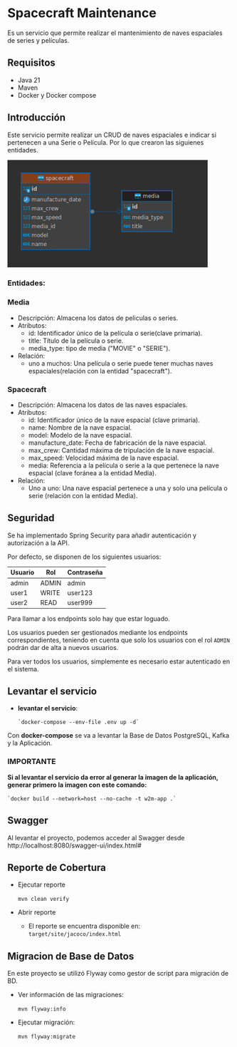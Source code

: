 # Spacecraft Maintenance

Es un servicio que permite realizar el mantenimiento de naves espaciales de series y películas.

## Requisitos

* Java 21
* Maven
* Docker y Docker compose

## Introducción

Este servicio permite realizar un CRUD de naves espaciales e indicar si pertenecen a una Serie o Película. Por lo que crearon las siguienes entidades.

![Relationship_diagram.png](Relationship_diagram.png)

### Entidades:
### Media
* Descripción: Almacena los datos de peliculas o series.
* Atributos: 
  * id: Identificador único de la película o serie(clave primaria).
  * title: Título de la película o serie.
  * media_type: tipo de media ("MOVIE" o "SERIE").
* Relación:
  * uno a muchos: Una película o serie puede tener muchas naves espaciales(relación con la entidad "spacecraft").

### Spacecraft
* Descripción: Almacena los datos de las naves espaciales.
* Atributos:
  * id: Identificador único de la nave espacial (clave primaria).
  * name: Nombre de la nave espacial.
  * model: Modelo de la nave espacial.
  * manufacture_date: Fecha de fabricación de la nave espacial.
  * max_crew: Cantidad máxima de tripulación de la nave espacial.
  * max_speed: Velocidad máxima de la nave espacial.
  * media: Referencia a la película o serie a la que pertenece la nave espacial (clave foránea a la entidad Media).
* Relación:
  * Uno a uno: Una nave espacial pertenece a una y solo una película o serie (relación con la entidad Media).

## Seguridad

Se ha implementado Spring Security para añadir autenticación y autorización a la API.

Por defecto, se disponen de los siguientes usuarios:

| Usuario | Rol   | Contraseña |
|---------|-------|------------|
| admin   | ADMIN | admin      |
| user1   | WRITE | user123    |
| user2   | READ  | user999    |

Para llamar a los endpoints solo hay que estar loguado.

Los usuarios pueden ser gestionados mediante los endpoints correspondientes, teniendo en cuenta que solo los usuarios con el rol `ADMIN` podrán dar de alta a nuevos usuarios.

Para ver todos los usuarios, simplemente es necesario estar autenticado en el sistema.



## Levantar el servicio


* **levantar el servicio**:

      `docker-compose --env-file .env up -d`

Con **docker-compose** se va a levantar la Base de Datos PostgreSQL, Kafka y la Aplicación.

### IMPORTANTE
**Si al levantar el servicio da error al generar la imagen de la aplicación, generar primero la imagen con este comando:**

    `docker build --network=host --no-cache -t w2m-app .`

## Swagger
Al levantar el proyecto, podemos acceder al Swagger desde http://localhost:8080/swagger-ui/index.html#

## Reporte de Cobertura
* Ejecutar reporte

  `mvn clean verify`
* Abrir reporte
 
  * El reporte se encuentra disponible en:  `target/site/jacoco/index.html`

## Migracion de Base de Datos
En este proyecto se utilizó Flyway como gestor de script para migración de BD.

* Ver información de las migraciones:

  `mvn flyway:info`


* Ejecutar migración:

  `mvn flyway:migrate`